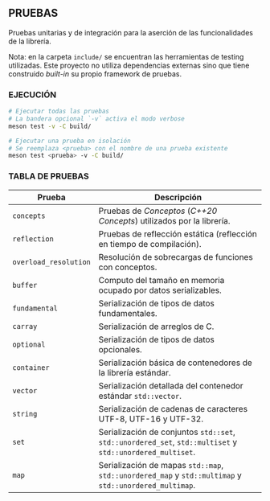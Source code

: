## PRUEBAS
Pruebas unitarias y de integración para la aserción de las funcionalidades de la librería.

Nota: en la carpeta `include/` se encuentran las herramientas de testing utilizadas. Este proyecto no utiliza dependencias externas sino que tiene construido _built-in_ su propio framework de pruebas.

### EJECUCIÓN

```bash
# Ejecutar todas las pruebas
# La bandera opcional `-v` activa el modo verbose
meson test -v -C build/

# Ejecutar una prueba en isolación
# Se reemplaza <prueba> con el nombre de una prueba existente
meson test <prueba> -v -C build/
```

### TABLA DE PRUEBAS

| Prueba | Descripción |
| --- | --- |
| `concepts` | Pruebas de _Conceptos_ (_C++20 Concepts_) utilizados por la librería. |
| `reflection` | Pruebas de reflección estática (reflección en tiempo de compilación). |
| `overload_resolution` | Resolución de sobrecargas de funciones con conceptos. |
| `buffer` | Computo del tamaño en memoria ocupado por datos serializables. |
| `fundamental` | Serialización de tipos de datos fundamentales. |
| `carray` | Serialización de arreglos de C. |
| `optional` | Serialización de tipos de datos opcionales. |
| `container` | Serialización básica de contenedores de la librería estándar. |
| `vector` | Serialización detallada del contenedor estándar `std::vector`. |
| `string` | Serialización de cadenas de caracteres UTF-8, UTF-16 y UTF-32. |
| `set` | Serialización de conjuntos `std::set`, `std::unordered_set`, `std::multiset` y `std::unordered_multiset`. |
| `map` | Serialización de mapas `std::map`, `std::unordered_map` y `std::multimap` y `std::unordered_multimap`. |
